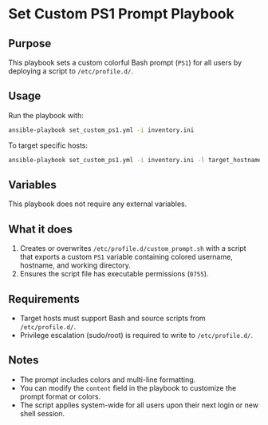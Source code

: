 # Set Custom PS1 Prompt Playbook

## Purpose

This playbook sets a custom colorful Bash prompt (`PS1`) for all users by deploying a script to `/etc/profile.d/`.

## Usage

Run the playbook with:

```bash
ansible-playbook set_custom_ps1.yml -i inventory.ini
```

To target specific hosts:

```bash
ansible-playbook set_custom_ps1.yml -i inventory.ini -l target_hostname
```

## Variables

This playbook does not require any external variables.

## What it does

1. Creates or overwrites `/etc/profile.d/custom_prompt.sh` with a script that exports a custom `PS1` variable containing colored username, hostname, and working directory.
2. Ensures the script file has executable permissions (`0755`).

## Requirements

* Target hosts must support Bash and source scripts from `/etc/profile.d/`.
* Privilege escalation (sudo/root) is required to write to `/etc/profile.d/`.

## Notes

* The prompt includes colors and multi-line formatting.
* You can modify the `content` field in the playbook to customize the prompt format or colors.
* The script applies system-wide for all users upon their next login or new shell session.

